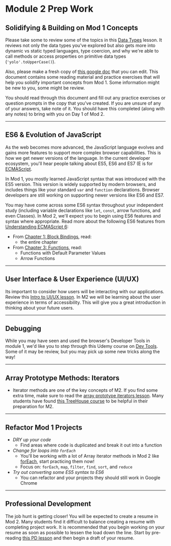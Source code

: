 # Module 2 Prep Work


## Solidifying & Building on Mod 1 Concepts

Please take some to review some of the topics in this [Data Types](https://frontend.turing.io/lessons/module-2/data-types-in-js.html) lesson.  It reviews not only the data types you've explored but also gets more into dynamic vs static typed languages, type coercion, and why we're able to call methods or access properties on primitive data types (`'yolo'.toUpperCase()`).

Also, please make a fresh copy of [this google doc](https://docs.google.com/document/d/1xUc38HU5JCr4-b7bg8XiYqEXgg6jZ4-qKRQLGNrXBtc/edit) that you can edit.  This document contains some reading material and practice exercises that will help you solidify important concepts from Mod 1. Some information might be new to you, some might be review.

You should read through this document and fill out any practice exercises or question prompts in the copy that you've created. If you are unsure of any of your answers, take note of it. You should have this completed (along with any notes) to bring with you on Day 1 of Mod 2.

------------------------------------------------------

## ES6 & Evolution of JavaScript

As the web becomes more advanced, the JavaScript language evolves and gains more features to support more complex browser capabilities. This is how we get newer versions of the language. In the current developer ecosystem, you'll hear people talking about ES5, ES6 and ES7 (E is for [ECMAScript](https://stackoverflow.com/questions/912479/what-is-the-difference-between-javascript-and-ecmascript).

In Mod 1, you mostly learned JavaScript syntax that was introduced with the ES5 version. This version is widely supported by modern browsers, and includes things like your standard `var` and `function` declarations. Browser developers are still working on supporting newer versions like ES6 and ES7.

You may have come across some ES6 syntax throughout your independent study (including variable declarations like `let`, `const`, arrow functions, and even Classes). In Mod 2, we'll expect you to begin using ES6 features and syntax where appropriate. Read more about the following ES6 features from [Understanding ECMAScript 6](https://leanpub.com/understandinges6/read):

- From [Chapter 1: Block Bindings](https://leanpub.com/understandinges6/read#leanpub-auto-block-bindings), read:
  * the entire chapter
- From [Chapter 3: Functions](https://leanpub.com/understandinges6/read#leanpub-auto-functions), read:
  * Functions with Default Parameter Values
  * Arrow Functions

------------------------------------------------------

## User Interface & User Experience (UI/UX)

Its important to consider how users will be interacting with our applications. Review this [Intro to UI/UX lesson](https://frontend.turing.edu/lessons/module-2/intro-ui-ux-empathy-in-design.html). In M2 we will be learning about the user experience in terms of accessibility. This will give you a great introduction in thinking about your future users. 

------------------------------------------------------

## Debugging

While you may have seen and used the browser's Developer Tools in module 1, we'd like you to step through this Udemy course on [Dev Tools](https://www.udemy.com/devtools-2017-the-basics-of-chrome-developer-tools/). Some of it may be review, but you may pick up some new tricks along the way!

------------------------------------------------------
## Array Prototype Methods: Iterators

- Iterator methods are one of the key concepts of M2. If you find some extra time, make sure to read the [array prototype iterators lesson](https://frontend.turing.edu/lessons/module-2/array-prototype-methods-iterators.html). Many students have found [this TreeHouse course](https://teamtreehouse.com/library/javascript-array-iteration-methods) to be helpful in their preparation for M2.
------------------------------------------------------

## Refactor Mod 1 Projects

  - *DRY up your code*
    - Find areas where code is duplicated and break it out into a function
  - *Change for loops into `forEach`*
    - You'll be working with a lot of Array iterator methods in Mod 2 like [forEach](https://developer.mozilla.org/en-US/docs/Web/JavaScript/Reference/Global_Objects/Array/forEach), start practicing them now!
    - Focus on: `forEach`, `map`, `filter`, `find`, `sort`, and `reduce`
  - *Try out converting some ES5 syntax to ES6*
    - You can refactor and your projects they should still work in Google Chrome

------------------------------------------------------

## Professional Development

The job hunt is getting closer! You will be expected to create a resume in Mod 2. Many students find it difficult to balance creating a resume with completing project work. It is recommended that you begin working on your resume as soon as possible to lessen the load down the line. Start by pre-reading [this PD lesson](https://careerdev.turing.edu/module_two/mod2_week1) and then begin a draft of your resume.
